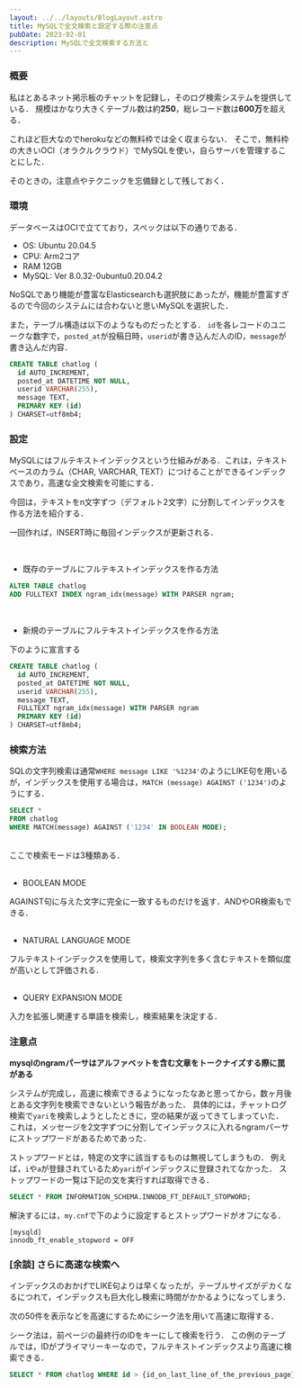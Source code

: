 ```yaml
---
layout: ../../layouts/BlogLayout.astro
title: MySQLで全文検索と設定する際の注意点
pubDate: 2023-02-01
description: MySQLで全文検索する方法と
---
```


### 概要
私はとあるネット掲示板のチャットを記録し，そのログ検索システムを提供している．
規模はかなり大きくテーブル数は約**250**，総レコード数は**600万**を超える．

これほど巨大なのでherokuなどの無料枠では全く収まらない．
そこで，無料枠の大きいOCI（オラクルクラウド）でMySQLを使い，自らサーバを管理することにした．
<!-- OCIは無料枠が大きくていいですよね．OCIの詳細はこちら !! -->

そのときの，注意点やテクニックを忘備録として残しておく．

### 環境
データベースはOCIで立てており，スペックは以下の通りである．

- OS: Ubuntu 20.04.5
- CPU: Arm2コア
- RAM 12GB
- MySQL: Ver 8.0.32-0ubuntu0.20.04.2

NoSQLであり機能が豊富なElasticsearchも選択肢にあったが，機能が豊富すぎるので今回のシステムには合わないと思いMySQLを選択した．

また，テーブル構造は以下のようなものだったとする．
`id`を各レコードのユニークな数字で，`posted_at`が投稿日時，`userid`が書き込んだ人のID，`message`が書き込んだ内容．
```sql
CREATE TABLE chatlog (
  id AUTO_INCREMENT,
  posted_at DATETIME NOT NULL,
  userid VARCHAR(255),
  message TEXT,
  PRIMARY KEY (id)
) CHARSET=utf8mb4;
```

### 設定
MySQLにはフルテキストインデックスという仕組みがある．これは，テキストベースのカラム（CHAR, VARCHAR, TEXT）につけることができるインデックスであり，高速な全文検索を可能にする．

今回は，テキストをn文字ずつ（デフォルト2文字）に分割してインデックスを作る方法を紹介する．

一回作れば，INSERT時に毎回インデックスが更新される．

<br />

- 既存のテーブルにフルテキストインデックスを作る方法
```sql
ALTER TABLE chatlog
ADD FULLTEXT INDEX ngram_idx(message) WITH PARSER ngram;
```

<br />

- 新規のテーブルにフルテキストインデックスを作る方法

下のように宣言する
```sql
CREATE TABLE chatlog (
  id AUTO_INCREMENT,
  posted_at DATETIME NOT NULL,
  userid VARCHAR(255),
  message TEXT,
  FULLTEXT ngram_idx(message) WITH PARSER ngram
  PRIMARY KEY (id)
) CHARSET=utf8mb4;
```

### 検索方法
SQLの文字列検索は通常`WHERE message LIKE '%1234'`のようにLIKE句を用いるが，インデックスを使用する場合は，`MATCH (message) AGAINST ('1234')`のようにする．

```sql
SELECT *
FROM chatlog
WHERE MATCH(message) AGAINST ('1234' IN BOOLEAN MODE);
```
<br />
ここで検索モードは3種類ある．
<br /><br />

- BOOLEAN MODE

AGAINST句に与えた文字に完全に一致するものだけを返す．ANDやOR検索もできる．
<br /><br />

- NATURAL LANGUAGE MODE

フルテキストインデックスを使用して，検索文字列を多く含むテキストを類似度が高いとして評価される．
<br /><br />

- QUERY EXPANSION MODE

入力を拡張し関連する単語を検索し，検索結果を決定する．

### 注意点
**mysqlのngramパーサはアルファベットを含む文章をトークナイズする際に罠がある**

システムが完成し，高速に検索できるようになったなあと思ってから，数ヶ月後とある文字列を検索できないという報告があった．
具体的には，チャットログ検索で`yari`を検索しようとしたときに，空の結果が返ってきてしまっていた．
これは，メッセージを2文字ずつに分割してインデックスに入れるngramパーサにストップワードがあるためであった．

ストップワードとは，特定の文字に該当するものは無視してしまうもの．
例えば，`i`や`a`が登録されているため`yari`がインデックスに登録されてなかった．
ストップワードの一覧は下記の文を実行すれば取得できる．

```sql
SELECT * FROM INFORMATION_SCHEMA.INNODB_FT_DEFAULT_STOPWORD;
```

解決するには，`my.cnf`で下のように設定するとストップワードがオフになる．
```
[mysqld]
innodb_ft_enable_stopword = OFF
```


### [余談] さらに高速な検索へ
インデックスのおかげでLIKE句よりは早くなったが，テーブルサイズがデカくなるにつれて，インデックスも巨大化し検索に時間がかかるようになってしまう．

次の50件を表示などを高速にするためにシーク法を用いて高速に取得する．

シーク法は，前ページの最終行のIDをキーにして検索を行う．
この例のテーブルでは，IDがプライマリーキーなので，フルテキストインデックスより高速に検索できる．

```sql
SELECT * FROM chatlog WHERE id > {id_on_last_line_of_the_previous_page};
```
